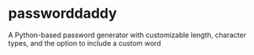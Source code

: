 # passworddaddy
A Python-based password generator with customizable length, character types, and the option to include a custom word
